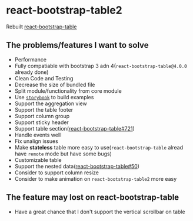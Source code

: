 # react-bootstrap-table2
Rebuilt [react-bootstrap-table](https://github.com/AllenFang/react-bootstrap-table)

## The problems/features I want to solve
* Performance
* Fully compatiable with bootstrap 3 adn 4(`react-bootstrap-table@4.0.0` already done) 
* Clean Code and Testing
* Decrease the size of bundled file
* Split module/functionality from core module
* Use [`storybook`](https://github.com/storybooks/storybook) to build examples
* Support the aggregation view
* Support the table footer
* Support column group
* Support sticky header
* Support table section([react-bootstrap-table#721](https://github.com/AllenFang/react-bootstrap-table/pull/721))
* Handle events well
* Fix unalign issues
* Make **stateless** table more easy to use(`react-bootstrap-table` alread have `remote` mode but have some bugs)
* Customizable table
* Support the nested data([react-bootstrap-table#50](https://github.com/AllenFang/react-bootstrap-table/issues/50◊))
* Consider to support column resize
* Consider to make animation on `react-bootstrap-table2` more easy

## The feature may lost on react-bootstrap-table
* Have a great chance that I don't support the vertical scrollbar on table